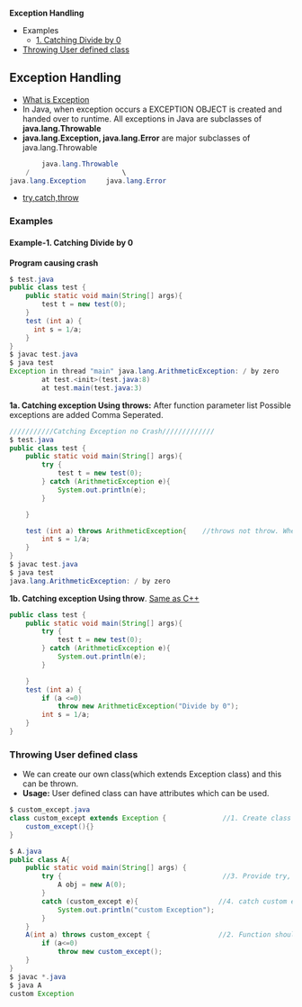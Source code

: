 **Exception Handling**
- Examples
  - [1. Catching Divide by 0](#e1)
- [Throwing User defined class](#tu)


## Exception Handling
- [What is Exception](/Languages/Programming_Languages/c++/ExceptionHandling)
- In Java, when exception occurs a EXCEPTION OBJECT is created and handed over to runtime. All exceptions in Java are subclasses of **java.lang.Throwable**
- **java.lang.Exception, java.lang.Error** are major subclasses of java.lang.Throwable
```java
        java.lang.Throwable
    /                       \
java.lang.Exception     java.lang.Error
```
- [try,catch,throw](/Languages/Programming_Languages/c%2B%2B/ExceptionHandling#t)

### Examples
<a name=e1></a>
#### Example-1. Catching Divide by 0  
**Program causing crash**
```java
$ test.java
public class test {
    public static void main(String[] args){
        test t = new test(0);
    }
    test (int a) {
      int s = 1/a;
    }
}
$ javac test.java
$ java test
Exception in thread "main" java.lang.ArithmeticException: / by zero
        at test.<init>(test.java:8)
        at test.main(test.java:3)
```
**1a. Catching exception Using throws:** After function parameter list Possible exceptions are added Comma Seperated.
```java 
///////////Catching Exception no Crash/////////////
$ test.java
public class test {
    public static void main(String[] args){
        try {
            test t = new test(0);
        } catch (ArithmeticException e){
            System.out.println(e);
        }

    }

    test (int a) throws ArithmeticException{    //throws not throw. When function can throw any from list of exceptions.
        int s = 1/a;
    }
}
$ javac test.java
$ java test
java.lang.ArithmeticException: / by zero
```
**1b. Catching exception Using throw**. [Same as C++](/Languages/Programming_Languages/c%2B%2B/ExceptionHandling#e1)
```java
public class test {
    public static void main(String[] args){
        try {
            test t = new test(0);
        } catch (ArithmeticException e){
            System.out.println(e);
        }

    }
    test (int a) {
        if (a <=0)
            throw new ArithmeticException("Divide by 0");
        int s = 1/a;
    }
}
```

<a name=tu></a>
### Throwing User defined class
- We can create our own class(which extends Exception class) and this can be thrown.
- **Usage:** User defined class can have attributes which can be used.
```java
$ custom_except.java
class custom_except extends Exception {              //1. Create class extending Exception
    custom_except(){}
}

$ A.java
public class A{
    public static void main(String[] args) {
        try {                                        //3. Provide try, catch
            A obj = new A(0);
        }
        catch (custom_except e){                    //4. catch custom exception class
            System.out.println("custom Exception");
        }
    }
    A(int a) throws custom_except {                 //2. Function should throws custom class
        if (a<=0)
            throw new custom_except();
    }
}
$ javac *.java
$ java A
custom Exception
```
